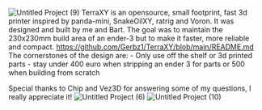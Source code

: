 ![Untitled Project (9)](https://github.com/Gerbz1/TerraXY/assets/163194295/1ccfcf32-6a58-4488-beea-40edc6e5bece)
TerraXY is an opensource, small footprint, fast 3d printer inspired by panda-mini, SnakeOilXY, ratrig and Voron. It was designed and built by me and Bart.
The goal was to maintain the 230x230mm build area of an ender-3 but to make it faster, more reliable and compact.
https://github.com/Gerbz1/TerraXY/blob/main/README.md
The cornerstones of the design are:
	- Only use off the shelf or 3d printed parts
 	- stay under 400 euro when stripping an ender 3 for parts or 500 when building from scratch

Special thanks to Chip and Vez3D for answering some of my questions, I really appreciate it!
![Untitled Project (6)](https://github.com/Gerbz1/TerraXY/assets/163194295/1bbabe0a-e048-4067-a9a3-dcdc2d68d720)
![Untitled Project (10)](https://github.com/Gerbz1/TerraXY/assets/163194295/7777ee97-72b2-4c0d-805a-575f76d4f928)

 
